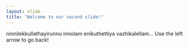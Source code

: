 ```yaml
---
layout: slide
title: "Welcome to our second slide!"
---
```

ninnilekkullathayirunnu innolam enikuthettiya vazhikalellam...
Use the left arrow to go back!
